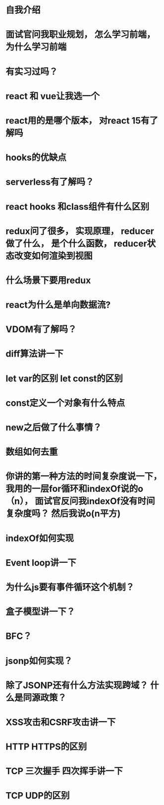 # 自我介绍
# 面试官问我职业规划， 怎么学习前端， 为什么学习前端
# 有实习过吗？
# react 和 vue让我选一个
# react用的是哪个版本， 对react 15有了解吗
# hooks的优缺点
# serverless有了解吗？
# react hooks 和class组件有什么区别
# redux问了很多， 实现原理， reducer做了什么， 是个什么函数， reducer状态改变如何渲染到视图 
# 什么场景下要用redux
# react为什么是单向数据流? 
# VDOM有了解吗？
# diff算法讲一下
# let var的区别 let const的区别
# const定义一个对象有什么特点
# new之后做了什么事情？
# 数组如何去重
# 你讲的第一种方法的时间复杂度说一下， 我用的一层for循环和indexOf说的o（n）， 面试官反问我indexOf没有时间复杂度吗？ 然后我说o(n平方)
# indexOf如何实现
# Event loop讲一下
# 为什么js要有事件循环这个机制？
# 盒子模型讲一下？
# BFC？
# jsonp如何实现？
# 除了JSONP还有什么方法实现跨域？ 什么是同源政策？
# XSS攻击和CSRF攻击讲一下
# HTTP HTTPS的区别
# TCP 三次握手 四次挥手讲一下
# TCP UDP的区别
